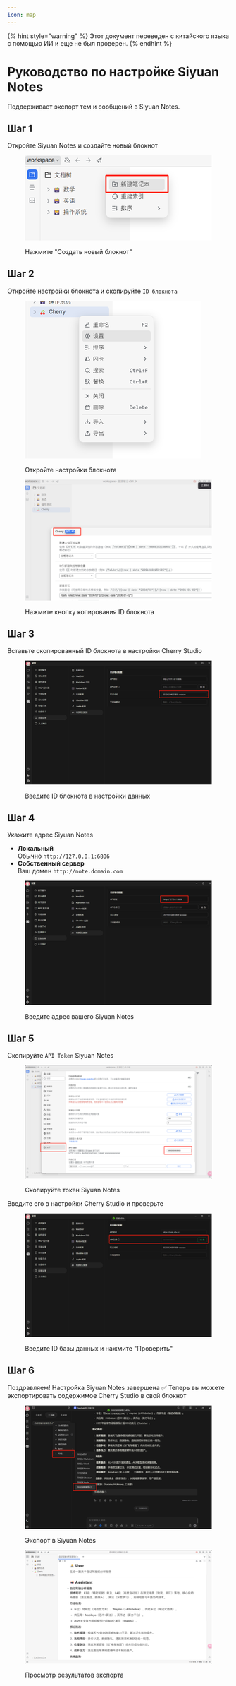 ```yaml
---
icon: map
---
```


{% hint style="warning" %}
Этот документ переведен с китайского языка с помощью ИИ и еще не был проверен.
{% endhint %}

# Руководство по настройке Siyuan Notes

Поддерживает экспорт тем и сообщений в Siyuan Notes.

## Шаг 1

Откройте Siyuan Notes и создайте новый блокнот

<figure><img src="../.gitbook/assets/siyuan-image-1.png" alt=""><figcaption><p>Нажмите "Создать новый блокнот"</p></figcaption></figure>

## Шаг 2

Откройте настройки блокнота и скопируйте `ID блокнота`

<figure><img src="../.gitbook/assets/siyuan-image-2.png" alt="" width="400"><figcaption><p>Откройте настройки блокнота</p></figcaption></figure>

<figure><img src="../.gitbook/assets/siyuan-image-3.png" alt=""><figcaption><p>Нажмите кнопку копирования ID блокнота</p></figcaption></figure>

## Шаг 3

Вставьте скопированный ID блокнота в настройки Cherry Studio

<figure><img src="../.gitbook/assets/siyuan-image-4.png" alt=""><figcaption><p>Введите ID блокнота в настройки данных</p></figcaption></figure>

## Шаг 4

Укажите адрес Siyuan Notes

* **Локальный**\
  Обычно `http://127.0.0.1:6806`
* **Собственный сервер**\
  Ваш домен `http://note.domain.com`

<figure><img src="../.gitbook/assets/siyuan-image-5.png" alt=""><figcaption><p>Введите адрес вашего Siyuan Notes</p></figcaption></figure>

## Шаг 5

Скопируйте `API Token` Siyuan Notes

<figure><img src="../.gitbook/assets/siyuan-image-6.png" alt=""><figcaption><p>Скопируйте токен Siyuan Notes</p></figcaption></figure>

Введите его в настройки Cherry Studio и проверьте

<figure><img src="../.gitbook/assets/siyuan-image-7.png" alt=""><figcaption><p>Введите ID базы данных и нажмите "Проверить"</p></figcaption></figure>

## Шаг 6

Поздравляем! Настройка Siyuan Notes завершена ✅ Теперь вы можете экспортировать содержимое Cherry Studio в свой блокнот

<figure><img src="../.gitbook/assets/siyuan-image-8.png" alt=""><figcaption><p>Экспорт в Siyuan Notes</p></figcaption></figure>

<figure><img src="../.gitbook/assets/siyuan-image-9.png" alt=""><figcaption><p>Просмотр результатов экспорта</p></figcaption></figure>